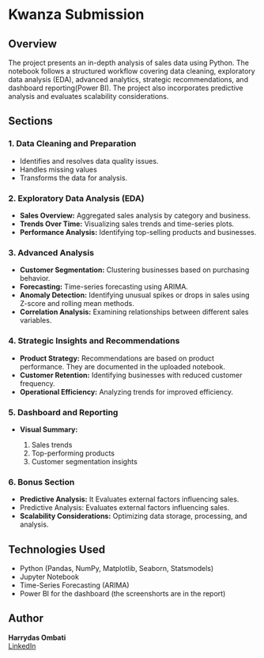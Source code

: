 # Kwanza Submission

## Overview
The project presents an in-depth analysis of sales data using Python. The notebook follows a structured workflow covering data cleaning, exploratory data analysis (EDA), advanced analytics, strategic recommendations, and dashboard reporting(Power BI). The project also incorporates predictive analysis and evaluates scalability considerations.

## Sections
### 1. Data Cleaning and Preparation
- Identifies and resolves data quality issues.
- Handles missing values
- Transforms the data for analysis.

### 2. Exploratory Data Analysis (EDA)
- **Sales Overview:**
    Aggregated sales analysis by category and business.
- **Trends Over Time:**
    Visualizing sales trends and time-series plots.
- **Performance Analysis:**
    Identifying top-selling products and businesses.

### 3. Advanced Analysis
- **Customer Segmentation:** Clustering businesses based on purchasing behavior.
- **Forecasting:** Time-series forecasting using ARIMA.
- **Anomaly Detection:** Identifying unusual spikes or drops in sales using Z-score and rolling mean methods.
- **Correlation Analysis:** Examining relationships between different sales variables.

### 4. Strategic Insights and Recommendations
- **Product Strategy:** Recommendations are based on product performance. They are documented in the uploaded notebook.
- **Customer Retention:** Identifying businesses with reduced customer frequency.
- **Operational Efficiency:** Analyzing trends for improved efficiency.

### 5. Dashboard and Reporting
- **Visual Summary:**
  
   1. Sales trends
   2. Top-performing products
   3. Customer segmentation insights

### 6. Bonus Section
- **Predictive Analysis:** It Evaluates external factors influencing sales.
- Predictive Analysis: Evaluates external factors influencing sales.
- **Scalability Considerations:** Optimizing data storage, processing, and analysis.

## Technologies Used
- Python (Pandas, NumPy, Matplotlib, Seaborn, Statsmodels)
- Jupyter Notebook
- Time-Series Forecasting (ARIMA)
- Power BI for the dashboard (the screenshorts are in the report)


## Author
**Harrydas Ombati**  
[LinkedIn](www.linkedin.com/in/harrydas-ombati)


